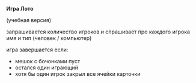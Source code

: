 **Игра Лото**

(учебная версия)

запрашивается количество игроков
и спрашивает про каждого игрока имя и тип (человек / компьютер)

игра завершается если:
- мешок с бочонками пуст
- остался один играющий 
- хотя бы один игрок закрыл все ячейки карточки
